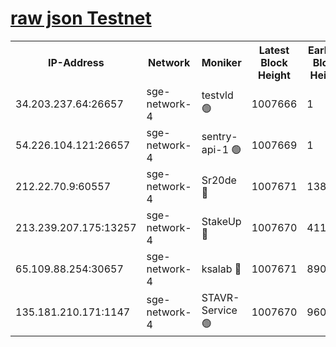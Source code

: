
[raw json Testnet](https://rpc-check.sget.stavr.tech/sget/rpc-sget-result.json)
=


<table><tr><th>IP-Address</th><th>Network</th><th>Moniker</th><th>Latest Block Height</th><th>Earliest Block Height</th><th>Catching Up</th><th>Tx Index</th><th>Voting Power</th><th>Scan Time</th></tr><tr><td>34.203.237.64:26657</td><td>sge-network-4</td><td>testvld 🟢</td><td>1007666</td><td>1</td><td>False</td><td>on</td><td>0</td><td>2024-01-08T08:39:29.231180722UTC</td></tr><tr><td>54.226.104.121:26657</td><td>sge-network-4</td><td>sentry-api-1 🟢</td><td>1007669</td><td>1</td><td>False</td><td>on</td><td>0</td><td>2024-01-08T08:39:44.285949882UTC</td></tr><tr><td>212.22.70.9:60557</td><td>sge-network-4</td><td>Sr20de 🔴</td><td>1007671</td><td>138001</td><td>False</td><td>on</td><td>99</td><td>2024-01-08T08:39:57.965476600UTC</td></tr><tr><td>213.239.207.175:13257</td><td>sge-network-4</td><td>StakeUp 🔴</td><td>1007670</td><td>411001</td><td>False</td><td>off</td><td>100</td><td>2024-01-08T08:39:52.668865494UTC</td></tr><tr><td>65.109.88.254:30657</td><td>sge-network-4</td><td>ksalab 🔴</td><td>1007671</td><td>890001</td><td>False</td><td>off</td><td>538</td><td>2024-01-08T08:39:55.470202888UTC</td></tr><tr><td>135.181.210.171:1147</td><td>sge-network-4</td><td>STAVR-Service 🟢</td><td>1007670</td><td>960001</td><td>False</td><td>on</td><td>0</td><td>2024-01-08T08:39:53.038344853UTC</td></tr></table>
